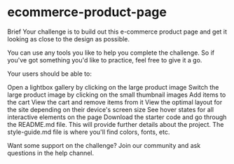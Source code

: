 # ecommerce-product-page

Brief
Your challenge is to build out this e-commerce product page and get it looking as close to the design as possible.

You can use any tools you like to help you complete the challenge. So if you've got something you'd like to practice, feel free to give it a go.

Your users should be able to:

Open a lightbox gallery by clicking on the large product image
Switch the large product image by clicking on the small thumbnail images
Add items to the cart
View the cart and remove items from it
View the optimal layout for the site depending on their device's screen size
See hover states for all interactive elements on the page
Download the starter code and go through the README.md file. This will provide further details about the project. The style-guide.md file is where you'll find colors, fonts, etc.

Want some support on the challenge? Join our community and ask questions in the help channel.
